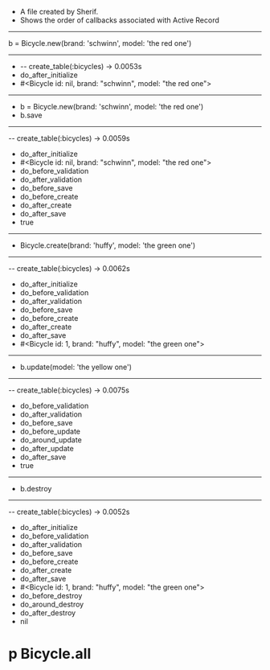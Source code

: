 - A file created by Sherif.
- Shows the order of callbacks associated with Active Record

__________________________________________________________
b = Bicycle.new(brand: 'schwinn', model: 'the red one')
__________________________________________________________
- -- create_table(:bicycles)
   -> 0.0053s
- do_after_initialize
- #<Bicycle id: nil, brand: "schwinn", model: "the red one">

__________________________________________________________
- b = Bicycle.new(brand: 'schwinn', model: 'the red one')
- b.save
__________________________________________________________

-- create_table(:bicycles)
   -> 0.0059s
- do_after_initialize
- #<Bicycle id: nil, brand: "schwinn", model: "the red one">
- do_before_validation
- do_after_validation
- do_before_save
- do_before_create
- do_after_create
- do_after_save
- true

__________________________________________________________
- Bicycle.create(brand: 'huffy', model: 'the green one')
__________________________________________________________

-- create_table(:bicycles)
   -> 0.0062s
- do_after_initialize
- do_before_validation
- do_after_validation
- do_before_save
- do_before_create
- do_after_create
- do_after_save
- #<Bicycle id: 1, brand: "huffy", model: "the green one">

__________________________________________________________
- b.update(model: 'the yellow one')
__________________________________________________________

-- create_table(:bicycles)
   -> 0.0075s
- do_before_validation
- do_after_validation
- do_before_save
- do_before_update
- do_around_update
- do_after_update
- do_after_save
- true

__________________________________________________________
- b.destroy
__________________________________________________________

-- create_table(:bicycles)
   -> 0.0052s
- do_after_initialize
- do_before_validation
- do_after_validation
- do_before_save
- do_before_create
- do_after_create
- do_after_save
- #<Bicycle id: 1, brand: "huffy", model: "the green one">
- do_before_destroy
- do_around_destroy
- do_after_destroy
- nil

# p Bicycle.all
